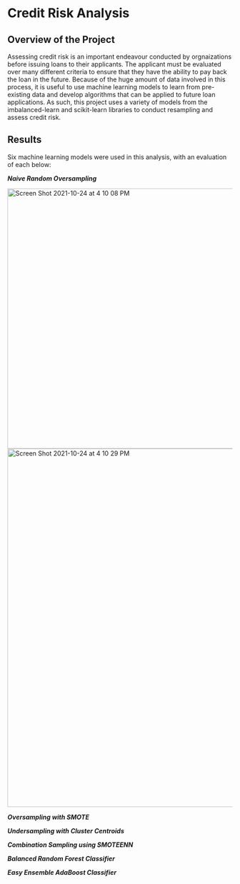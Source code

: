 # Credit Risk Analysis

## Overview of the Project
Assessing credit risk is an important endeavour conducted by orgnaizations before issuing loans to their applicants. The applicant must be evaluated over many different criteria to ensure that they have the ability to pay back the loan in the future. Because of the huge amount of data involved in this process, it is useful to use machine learning models to learn from pre-existing data and develop algorithms that can be applied to future loan applications. As such, this project uses a variety of models from the imbalanced-learn and scikit-learn libraries to conduct resampling and assess credit risk.

## Results

Six machine learning models were used in this analysis, with an evaluation of each below:

___Naive Random Oversampling___

<img width="583" alt="Screen Shot 2021-10-24 at 4 10 08 PM" src="https://user-images.githubusercontent.com/84816495/138611012-f06a982b-8163-414e-be11-c2634b889eb9.png">
<img width="803" alt="Screen Shot 2021-10-24 at 4 10 29 PM" src="https://user-images.githubusercontent.com/84816495/138611029-56531110-e388-4aee-9648-50759f4bfbd0.png">


___Oversampling with SMOTE___


___Undersampling with Cluster Centroids___


___Combination Sampling using SMOTEENN___


___Balanced Random Forest Classifier___


___Easy Ensemble AdaBoost Classifier___
